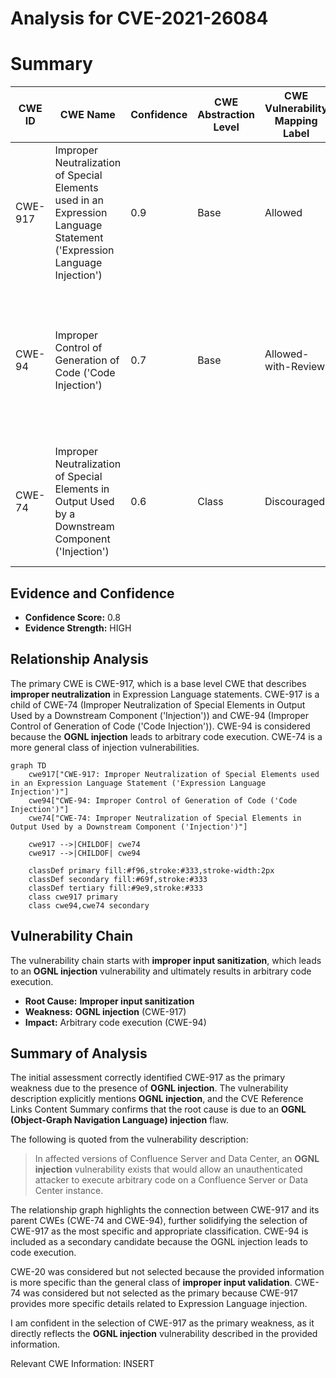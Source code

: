 # Analysis for CVE-2021-26084

# Summary
| CWE ID | CWE Name | Confidence | CWE Abstraction Level | CWE Vulnerability Mapping Label | CWE-Vulnerability Mapping Notes |
|---|---|---|---|---|---|
| CWE-917 | Improper Neutralization of Special Elements used in an Expression Language Statement ('Expression Language Injection') | 0.9 | Base | Allowed | Primary CWE: This CWE directly addresses the **OGNL injection** vulnerability described. |
| CWE-94 | Improper Control of Generation of Code ('Code Injection') | 0.7 | Base | Allowed-with-Review | Secondary Candidate: The **OGNL injection** leads to arbitrary code execution, which aligns with the impact of this CWE. |
| CWE-74 | Improper Neutralization of Special Elements in Output Used by a Downstream Component ('Injection') | 0.6 | Class | Discouraged | Secondary Candidate: This is a more general injection class, the more specific CWE-917 is preferred. |

## Evidence and Confidence

*   **Confidence Score:** 0.8
*   **Evidence Strength:** HIGH

## Relationship Analysis
The primary CWE is CWE-917, which is a base level CWE that describes **improper neutralization** in Expression Language statements. CWE-917 is a child of CWE-74 (Improper Neutralization of Special Elements in Output Used by a Downstream Component ('Injection')) and CWE-94 (Improper Control of Generation of Code ('Code Injection')). CWE-94 is considered because the **OGNL injection** leads to arbitrary code execution. CWE-74 is a more general class of injection vulnerabilities.

```mermaid
graph TD
    cwe917["CWE-917: Improper Neutralization of Special Elements used in an Expression Language Statement ('Expression Language Injection')"]
    cwe94["CWE-94: Improper Control of Generation of Code ('Code Injection')"]
    cwe74["CWE-74: Improper Neutralization of Special Elements in Output Used by a Downstream Component ('Injection')"]

    cwe917 -->|CHILDOF| cwe74
    cwe917 -->|CHILDOF| cwe94

    classDef primary fill:#f96,stroke:#333,stroke-width:2px
    classDef secondary fill:#69f,stroke:#333
    classDef tertiary fill:#9e9,stroke:#333
    class cwe917 primary
    class cwe94,cwe74 secondary
```

## Vulnerability Chain
The vulnerability chain starts with **improper input sanitization**, which leads to an **OGNL injection** vulnerability and ultimately results in arbitrary code execution.
  - **Root Cause:** **Improper input sanitization**
  - **Weakness:** **OGNL injection** (CWE-917)
  - **Impact:** Arbitrary code execution (CWE-94)

## Summary of Analysis
The initial assessment correctly identified CWE-917 as the primary weakness due to the presence of **OGNL injection**. The vulnerability description explicitly mentions **OGNL injection**, and the CVE Reference Links Content Summary confirms that the root cause is due to an **OGNL (Object-Graph Navigation Language) injection** flaw.

The following is quoted from the vulnerability description:
> In affected versions of Confluence Server and Data Center, an **OGNL injection** vulnerability exists that would allow an unauthenticated attacker to execute arbitrary code on a Confluence Server or Data Center instance.

The relationship graph highlights the connection between CWE-917 and its parent CWEs (CWE-74 and CWE-94), further solidifying the selection of CWE-917 as the most specific and appropriate classification.
CWE-94 is included as a secondary candidate because the OGNL injection leads to code execution.

CWE-20 was considered but not selected because the provided information is more specific than the general class of **improper input validation**.
CWE-74 was considered but not selected as the primary because CWE-917 provides more specific details related to Expression Language injection.

I am confident in the selection of CWE-917 as the primary weakness, as it directly reflects the **OGNL injection** vulnerability described in the provided information.

Relevant CWE Information:
INSERT